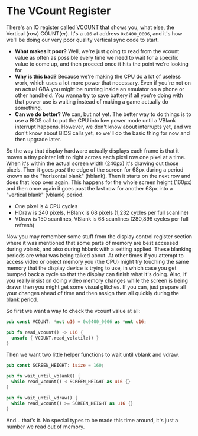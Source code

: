 # The VCount Register

There's an IO register called
[VCOUNT](http://problemkaputt.de/gbatek.htm#lcdiointerruptsandstatus) that shows
you, what else, the Vertical (row) COUNT(er). It's a `u16` at address
`0x0400_0006`, and it's how we'll be doing our very poor quality vertical sync
code to start.

* **What makes it poor?** Well, we're just going to read from the vcount value as
  often as possible every time we need to wait for a specific value to come up,
  and then proceed once it hits the point we're looking for.
* **Why is this bad?** Because we're making the CPU do a lot of useless work,
  which uses a lot more power that necessary. Even if you're not on an actual
  GBA you might be running inside an emulator on a phone or other handheld. You
  wanna try to save battery if all you're doing with that power use is waiting
  instead of making a game actually do something.
* **Can we do better?** We can, but not yet. The better way to do things is to
  use a BIOS call to put the CPU into low power mode until a VBlank interrupt
  happens. However, we don't know about interrupts yet, and we don't know about
  BIOS calls yet, so we'll do the basic thing for now and then upgrade later.

So the way that display hardware actually displays each frame is that it moves a
tiny pointer left to right across each pixel row one pixel at a time. When it's
within the actual screen width (240px) it's drawing out those pixels. Then it
goes _past_ the edge of the screen for 68px during a period known as the
"horizontal blank" (hblank). Then it starts on the next row and does that loop
over again. This happens for the whole screen height (160px) and then once again
it goes past the last row for another 68px into a "vertical blank" (vblank)
period.

* One pixel is 4 CPU cycles
* HDraw is 240 pixels, HBlank is 68 pixels (1,232 cycles per full scanline)
* VDraw is 150 scanlines, VBlank is 68 scanlines (280,896 cycles per full refresh)

Now you may remember some stuff from the display control register section where
it was mentioned that some parts of memory are best accessed during vblank, and
also during hblank with a setting applied. These blanking periods are what was
being talked about. At other times if you attempt to access video or object
memory you (the CPU) might try touching the same memory that the display device
is trying to use, in which case you get bumped back a cycle so that the display
can finish what it's doing. Also, if you really insist on doing video memory
changes while the screen is being drawn then you might get some visual glitches.
If you can, just prepare all your changes ahead of time and then assign then all
quickly during the blank period.

So first we want a way to check the vcount value at all:

```rust
pub const VCOUNT: *mut u16 = 0x0400_0006 as *mut u16;

pub fn read_vcount() -> u16 {
  unsafe { VCOUNT.read_volatile() }
}
```

Then we want two little helper functions to wait until vblank and vdraw.

```rust
pub const SCREEN_HEIGHT: isize = 160;

pub fn wait_until_vblank() {
  while read_vcount() < SCREEN_HEIGHT as u16 {}
}

pub fn wait_until_vdraw() {
  while read_vcount() >= SCREEN_HEIGHT as u16 {}
}
```

And... that's it. No special types to be made this time around, it's just a
number we read out of memory.
